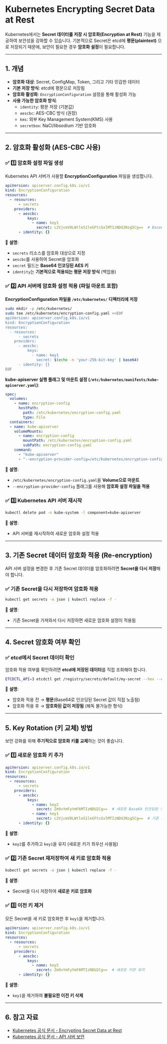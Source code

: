 # Kubernetes Encrypting Secret Data at Rest

Kubernetes에서는 **Secret 데이터를 저장 시 암호화(Encryption at Rest)** 기능을 제공하여 보안성을 강화할 수 있습니다. 기본적으로 Secret은 etcd에 **평문(plaintext)** 으로 저장되기 때문에, 보안이 필요한 경우 **암호화 설정**이 필요합니다.

---

## 1. 개념

- **암호화 대상**: Secret, ConfigMap, Token, 그리고 기타 민감한 데이터
- **기본 저장 방식**: etcd에 평문으로 저장됨
- **암호화 활성화**: `EncryptionConfiguration` 설정을 통해 활성화 가능
- **사용 가능한 암호화 방식**:
  - `identity`: 평문 저장 (기본값)
  - `aescbc`: AES-CBC 방식 (권장)
  - `kms`: 외부 Key Management System(KMS) 사용
  - `secretbox`: NaCl/libsodium 기반 암호화

---

## 2. 암호화 활성화 (AES-CBC 사용)

### **✅ 1️⃣ 암호화 설정 파일 생성**
Kubernetes API 서버가 사용할 **EncryptionConfiguration** 파일을 생성합니다.

```yaml
apiVersion: apiserver.config.k8s.io/v1
kind: EncryptionConfiguration
resources:
  - resources:
      - secrets
    providers:
      - aescbc:
          keys:
            - name: key1
              secret: c2VjcmV0LWtleS1leGFtcGxlMTIzNDU2Nzg5Cg==  # Base64 인코딩된 키
      - identity: {}
```
📌 **설명**:
- `secrets` 리소스를 암호화 대상으로 지정
- `aescbc`를 사용하여 Secret을 암호화
- `secret` 필드는 **Base64 인코딩된 AES 키**
- `identity`는 **기본적으로 적용되는 평문 저장 방식** (백업용)

### **✅ 2️⃣ API 서버에 암호화 설정 적용 (파일 마운트 포함)**

**EncryptionConfiguration 파일을 `/etc/kubernetes/` 디렉터리에 저장**
```sh
sudo mkdir -p /etc/kubernetes/
sudo tee /etc/kubernetes/encryption-config.yaml <<EOF
apiVersion: apiserver.config.k8s.io/v1
kind: EncryptionConfiguration
resources:
  - resources:
      - secrets
    providers:
      - aescbc:
          keys:
            - name: key1
              secret: $(echo -n 'your-256-bit-key' | base64)
      - identity: {}
EOF
```

**kube-apiserver 실행 플래그 및 마운트 설정 (`/etc/kubernetes/manifests/kube-apiserver.yaml`)**:
```yaml
spec:
  volumes:
    - name: encryption-config
      hostPath:
        path: /etc/kubernetes/encryption-config.yaml
        type: File
  containers:
  - name: kube-apiserver
    volumeMounts:
      - name: encryption-config
        mountPath: /etc/kubernetes/encryption-config.yaml
        subPath: encryption-config.yaml
    command:
      - "kube-apiserver"
      - "--encryption-provider-config=/etc/kubernetes/encryption-config.yaml"
```
📌 **설명**:
- `/etc/kubernetes/encryption-config.yaml`을 **Volume으로 마운트**
- `--encryption-provider-config` 플래그를 사용해 **암호화 설정 파일을 적용**

### **✅ 3️⃣ Kubernetes API 서버 재시작**
```sh
kubectl delete pod -n kube-system -l component=kube-apiserver
```
📌 **설명**:
- API 서버를 재시작하여 새로운 암호화 설정 적용

---

## 3. 기존 Secret 데이터 암호화 적용 (Re-encryption)

API 서버 설정을 변경한 후 기존 Secret 데이터를 암호화하려면 **Secret을 다시 저장**해야 합니다.

### **✅ 기존 Secret을 다시 저장하여 암호화 적용**
```sh
kubectl get secrets -o json | kubectl replace -f -
```
📌 **설명**:
- 기존 Secret을 가져와서 다시 저장하면 새로운 암호화 설정이 적용됨

---

## 4. Secret 암호화 여부 확인

### **✅ etcd에서 Secret 데이터 확인**
암호화 적용 여부를 확인하려면 **etcd에 저장된 데이터**를 직접 조회해야 합니다.

```sh
ETCDCTL_API=3 etcdctl get /registry/secrets/default/my-secret --hex --endpoints=<etcd-endpoint> --cacert=<ca-cert-path> --cert=<cert-path> --key=<key-path>
```
📌 **설명**:
- 암호화 적용 전 → **평문**(Base64로 인코딩된 Secret 값이 직접 노출됨)
- 암호화 적용 후 → **암호화된 값이 저장됨** (해독 불가능한 형식)

---

## 5. Key Rotation (키 교체) 방법
보안 강화를 위해 **주기적으로 암호화 키를 교체**하는 것이 좋습니다.

### **✅ 1️⃣ 새로운 암호화 키 추가**
```yaml
apiVersion: apiserver.config.k8s.io/v1
kind: EncryptionConfiguration
resources:
  - resources:
      - secrets
    providers:
      - aescbc:
          keys:
            - name: key2
              secret: Zm9vYmFyYmF6MTIzNDU2Cg==  # 새로운 Base64 인코딩된 키
            - name: key1
              secret: c2VjcmV0LWtleS1leGFtcGxlMTIzNDU2Nzg5Cg==  # 기존 키
      - identity: {}
```
📌 **설명**:
- `key2`를 추가하고 `key1`을 유지 (새로운 키가 최우선 사용됨)

### **✅ 2️⃣ 기존 Secret 재저장하여 새 키로 암호화 적용**
```sh
kubectl get secrets -o json | kubectl replace -f -
```
📌 **설명**:
- Secret을 다시 저장하여 **새로운 키로 암호화**

### **✅ 3️⃣ 이전 키 제거**
모든 Secret을 새 키로 암호화한 후 `key1`을 제거합니다.

```yaml
apiVersion: apiserver.config.k8s.io/v1
kind: EncryptionConfiguration
resources:
  - resources:
      - secrets
    providers:
      - aescbc:
          keys:
            - name: key2
              secret: Zm9vYmFyYmF6MTIzNDU2Cg==  # 새로운 키만 유지
      - identity: {}
```
📌 **설명**:
- `key1`을 제거하여 **불필요한 이전 키 삭제**

---

## 6. 참고 자료
- [Kubernetes 공식 문서 - Encrypting Secret Data at Rest](https://kubernetes.io/docs/tasks/administer-cluster/encrypt-data/)
- [Kubernetes 공식 문서 - API 서버 보안](https://kubernetes.io/docs/reference/access-authn-authz/authentication/)


